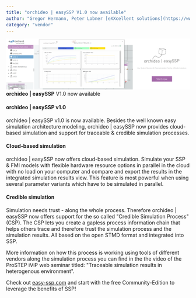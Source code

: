 ```yaml
---
title: "orchideo | easySSP V1.0 now available"
author: "Gregor Hermann, Peter Lobner [eXXcellent solutions](https://www.exxcellent.de/)"
category: "vendor"
---
```


![alt text](easySSP-newsletter.png 'orchideo  easySSP X-Mas Edition')
**orchideo \| easySSP** V1.0 now available

#### orchideo \| easySSP v1.0

orchideo \| easySSP v1.0 is now available. 
Besides the well known easy simulation architecture modeling, orchideo | easySSP now provides cloud-based simulation and support for traceable & credible simulation processes.


#### Cloud-based simulation
orchideo \| easySSP now offers cloud-based simulation. 
Simulate your SSP & FMI models with flexible hardware resource options in parallel in the cloud with no load on your computer and compare and export the results in the integrated simulation results view.
This feature is most powerful when using several parameter variants which have to be simulated in parallel.


#### Credible simulation
Simulation needs trust - along the whole process. Therefore orchideo | easySSP now offers support for the so called "Credible Simulation Process" (CSP).
The CSP lets you create a gapless process information chain that helps others trace and therefore trust the simulation process and the simulation results. 
All based on the open STMD format and integrated into SSP. 


More information on how this process is working using tools of different vendors along the simulation process you can find in the the video of the ProSTEP iViP web seminar titled: "Traceable simulation results in heterogenous environment".


Check out [easy-ssp.com](https://easy-ssp.com) and start with the free Community-Edition to leverage the benefits of SSP!
